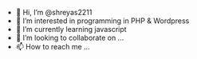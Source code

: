 - 👋 Hi, I’m @shreyas2211
- 👀 I’m interested in programming in PHP & Wordpress
- 🌱 I’m currently learning javascript
- 💞️ I’m looking to collaborate on ...
- 📫 How to reach me ...

<!---
shreyas2211/shreyas2211 is a ✨ special ✨ repository because its `README.md` (this file) appears on your GitHub profile.
You can click the Preview link to take a look at your changes.
--->
